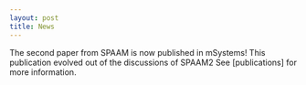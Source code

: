 ```yaml
---
layout: post
title: News
---
```


The second paper from SPAAM is now published in mSystems! This publication evolved out of the discussions of SPAAM2 See [publications] for more information.